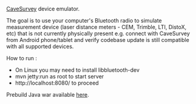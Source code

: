 
[CaveSurvey](https://github.com/lz1asl/CaveSurvey) device emulator.

The goal is to use your computer's Bluetooth radio to simulate measurement device (laser distance meters - CEM, Trimble, LTI, DistoX, etc) that is not currently physically present e.g. connect with CaveSurvey from Android phone/tablet and verify codebase update is still compatible with all supported devices.

How to run :
 - On Linux you may need to install libbluetooth-dev
 - mvn jetty:run as root to start server
 - http://localhost:8080/ to proceed
 
Prebuild Java war available [here](https://razhodki.ci.cloudbees.com/job/CaveSurveyBTEmulator/lastSuccessfulBuild/artifact/target/CaveSurveyBTEmulator.war).
